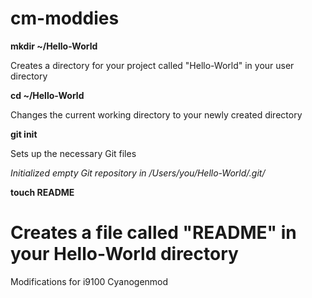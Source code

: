 cm-moddies
==========
**mkdir ~/Hello-World**

Creates a directory for your project called "Hello-World" in your user directory

**cd ~/Hello-World**

Changes the current working directory to your newly created directory

**git init**

Sets up the necessary Git files

*Initialized empty Git repository in /Users/you/Hello-World/.git/*

**touch README**

Creates a file called "README" in your Hello-World directory
==========
Modifications for i9100 Cyanogenmod
